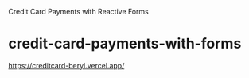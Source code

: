 Credit Card Payments with Reactive Forms

# credit-card-payments-with-forms
https://creditcard-beryl.vercel.app/


